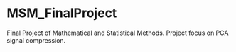# MSM_FinalProject
Final Project of Mathematical and Statistical Methods. Project focus on PCA signal compression.
